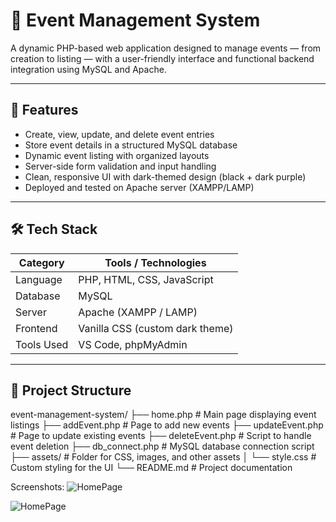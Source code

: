 # 🎫 Event Management System

A dynamic PHP-based web application designed to manage events — from creation to listing — with a user-friendly interface and functional backend integration using MySQL and Apache.

---

## 📌 Features

- Create, view, update, and delete event entries
- Store event details in a structured MySQL database
- Dynamic event listing with organized layouts
- Server-side form validation and input handling
- Clean, responsive UI with dark-themed design (black + dark purple)
- Deployed and tested on Apache server (XAMPP/LAMP)

---

## 🛠️ Tech Stack

| Category         | Tools / Technologies                     |
|------------------|------------------------------------------|
| Language         | PHP, HTML, CSS, JavaScript               |
| Database         | MySQL                                    |
| Server           | Apache (XAMPP / LAMP)                    |
| Frontend         | Vanilla CSS (custom dark theme)          |
| Tools Used       | VS Code, phpMyAdmin                      |

---

## 🧩 Project Structure

event-management-system/
├── home.php              # Main page displaying event listings
├── addEvent.php          # Page to add new events
├── updateEvent.php       # Page to update existing events
├── deleteEvent.php       # Script to handle event deletion
├── db_connect.php        # MySQL database connection script
├── assets/               # Folder for CSS, images, and other assets
│   └── style.css         # Custom styling for the UI
└── README.md             # Project documentation


Screenshots:
![HomePage](https://github.com/user-attachments/assets/0d7ba606-5e5a-4274-a4b8-3d763b96b379)

![HomePage](https://github.com/user-attachments/assets/52cce760-738f-4d67-bf89-b2fe4776acff)


